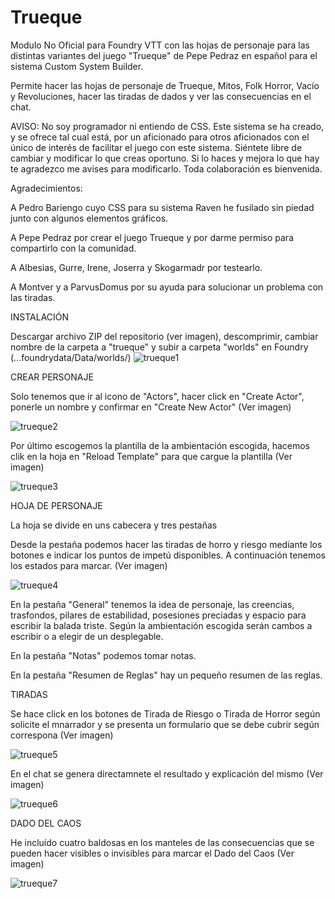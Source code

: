 # Trueque
Modulo No Oficial para Foundry VTT con las hojas de personaje para las distintas variantes del juego "Trueque" de Pepe Pedraz en español para el sistema Custom System Builder.

Permite hacer las hojas de personaje de Trueque, Mitos, Folk Horror, Vacío y Revoluciones, hacer las tiradas de dados y ver las consecuencias en el chat.

AVISO: No soy programador ni entiendo de CSS. Este sistema se ha creado, y se ofrece tal cual está, por un aficionado para otros aficionados con el único de interés de facilitar el juego con este sistema. Siéntete libre de cambiar y modificar lo que creas oportuno. Si lo haces y mejora lo que hay te agradezco me avises para modificarlo. Toda colaboración es bienvenida.

Agradecimientos:

A Pedro Bariengo cuyo CSS para su sistema Raven he fusilado sin piedad junto con algunos elementos gráficos.

A Pepe Pedraz por crear el juego Trueque y por darme permiso para compartirlo con la comunidad.

A Albesias, Gurre, Irene, Joserra y Skogarmadr por testearlo.

A Montver y a ParvusDomus por su ayuda para solucionar un problema con las tiradas.

INSTALACIÓN

Descargar archivo ZIP del repositorio (ver imagen), descomprimir, cambiar nombre de la carpeta a "trueque" y subir a carpeta "worlds" en Foundry (...foundrydata/Data/worlds/)
![trueque1](https://github.com/user-attachments/assets/62ff58c9-eb29-41c3-9062-06c053c25442)

CREAR PERSONAJE

Solo tenemos que ir al icono de "Actors", hacer click en "Create Actor", ponerle un nombre y confirmar en "Create New Actor" (Ver imagen)

![trueque2](https://github.com/user-attachments/assets/5712366b-ec46-46d6-9ec0-0aa58f7b3105)

Por último escogemos la plantilla de la ambientación escogida, hacemos clik en la hoja en "Reload Template" para que cargue la plantilla (Ver imagen)

![trueque3](https://github.com/user-attachments/assets/efbfd8eb-ad8f-440d-971e-17a2c9e32bd5)

HOJA DE PERSONAJE

La hoja se divide en uns cabecera y tres pestañas

Desde la pestaña podemos hacer las tiradas de horro y riesgo mediante los botones e indicar los puntos de impetú disponibles. A continuación tenemos los estados para marcar. (Ver imagen)

![trueque4](https://github.com/user-attachments/assets/c0213572-8220-4607-abf0-25088c7d51eb)

En la pestaña "General" tenemos la idea de personaje, las creencias, trasfondos, pilares de estabilidad, posesiones preciadas y espacio para escribir la balada triste. Según la ambientación escogida serán cambos a escribir o a elegir de un desplegable.

En la pestaña "Notas" podemos tomar notas.

En la pestaña "Resumen de Reglas" hay un pequeño resumen de las reglas.

TIRADAS

Se hace click en los botones de Tirada de Riesgo o Tirada de Horror según solicite el mnarrador y se presenta un formulario que se debe cubrir según correspona (Ver imagen)

![trueque5](https://github.com/user-attachments/assets/f762ab76-a857-4db4-98ed-6377b5e6ebb9)

En el chat se genera directamnete el resultado y explicación del mismo (Ver imagen)

![trueque6](https://github.com/user-attachments/assets/542b59a2-0c81-4400-8ad9-d5bf32dedb89)

DADO DEL CAOS

He incluído cuatro baldosas en los manteles de las consecuencias que se pueden hacer visibles o invisibles para marcar el Dado del Caos (Ver imagen)

![trueque7](https://github.com/user-attachments/assets/fe96fe42-83be-4088-9476-708a824e411d)


